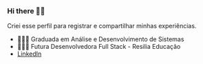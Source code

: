 ### Hi there 🤘🏼

Criei esse perfil para registrar e compartilhar minhas experiências.

* 👩🏻‍🎓 Graduada em Análise e Desenvolvimento de Sistemas <br />
* 👩🏻‍💻 Futura Desenvolvedora Full Stack - Resilia Educação
* [LinkedIn](linkedin.com/in/cardosofvanessa/)

<!--
**cardosovanessa/cardosovanessa** is a ✨ _special_ ✨ repository because its `README.md` (this file) appears on your GitHub profile.

Here are some ideas to get you started:

- 🔭 I’m currently working on ...
- 🌱 I’m currently learning ...
- 👯 I’m looking to collaborate on ...
- 🤔 I’m looking for help with ...
- 💬 Ask me about ...
- 📫 How to reach me: ...
- 😄 Pronouns: ...
- ⚡ Fun fact: ...
-->
